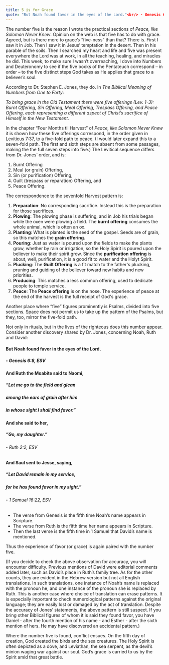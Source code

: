 ```yaml
---
title: 5 is for Grace
quote: "But Noah found favor in the eyes of the Lord."<br/> - Genesis 6:8
---
```


The number five is the reason I wrote the practical sections of *Peace, like Solomon Never Knew*. Opinion on the web is that five has to do with grace. Agreed, but is there more to grace’s “five-ness” than that? There is. First I saw it in Job. Then I saw it in Jesus’ temptation in the desert. Then in his parable of the soils. Then I searched my heart and life and five was present everywhere the Lord was at work, in all the teaching, healing, and miracles he did. This week, to make sure I wasn’t overreaching, I dove into Numbers and Deuteronomy to see if the five books of the Pentateuch correspond – in order – to the five distinct steps God takes as He applies that grace to a believer’s soul.

According to Dr. Stephen E. Jones, they do. In *The Biblical Meaning of Numbers from One to Forty*:

*To bring grace in the Old Testament there were five offerings (Lev. 1-3): Burnt Offering, Sin Offering, Meal Offering, Trespass Offering, and Peace Offering, each representing a different aspect of Christ’s sacrifice of Himself in the New Testament.*

In the chapter “Four Months til Harvest” of *Peace, like Solomon Never Knew* it is shown how these five offerings correspond, in the order given in Leviticus 7:37, to a five-fold path to peace. (I would later expand this to a seven-fold path. The first and sixth steps are absent from some passages, making the the full seven steps into five.) The Levitical sequence differs from Dr. Jones’ order, and is:

  1. Burnt Offering
  2. Meal (or grain) Offering, 
  3. Sin (or purification) Offering, 
  4. Guilt (trespass or reparation) Offering, and 
  5. Peace Offering.

The correspondence to the sevenfold Harvest pattern is:

  1. **Preparation**: No corresponding sacrifice. Instead this is the preparation for those sacrifices.
  2. **Plowing**: The plowing phase is suffering, and in Job his trials began while the oxen were plowing a field. The **burnt offering** consumes the whole animal, which is often an ox. 
  3. **Planting**: What is planted is the seed of the gospel. Seeds are of grain, so this matches the **grain offering**. 
  4. **Pouring**: Just as water is poured upon the fields to make the plants grow, whether by rain or irrigation, so the Holy Spirit is poured upon the believer to make their spirit grow. Since the **purification offering** is about, well, purification, it is a good fit to water and the Holyt Spirit.
  5. **Plucking**: The **Guilt Offering** is a fit match to the father's plucking, pruning and guiding of the believer toward new habits and new priorities.
  6. **Producing**: This matches a less common offering, used to dedicate people to temple service. 
  7. **Peace**: The **Peace offering** is on the nose. The experience of peace at the end of the harvest is the full receipt of God's grace.

Another place where “five” figures prominently is Psalms, divided into five sections. Space does not permit us to take up the pattern of the Psalms, but they, too, mirror the five-fold path.

Not only in rituals, but in the lives of the righteous does this number appear. Consider another discovery shared by Dr. Jones, concerning Noah, Ruth and David:

#### But Noah found favor in the eyes of the Lord. 
##### - Genesis 6:8, ESV

#### And Ruth the Moabite said to Naomi, 
##### “Let me go to the field and glean 
##### among the ears of grain after him 
##### in whose sight I shall find favor.” 
#### And she said to her, 
##### “Go, my daughter.” 
###### - Ruth 2:2, ESV

#### And Saul sent to Jesse, saying, 
##### “Let David remain in my service, 
##### for he has found favor in my sight.” 
###### - 1 Samuel 16:22, ESV

 - The verse from Genesis is the fifth time Noah’s name appears in Scripture. 
 - The verse from Ruth is the fifth time her name appears in Scripture. 
 - Then the last verse is the fifth time in 1 Samuel that David’s name is mentioned. 
   
Thus the experience of favor (or grace) is again paired with the number five.

(If you decide to check the above observation for accuracy, you will encounter difficulty. Previous mentions of David were editorial comments added later, such as David’s place in Ruth’s family tree. As for the other counts, they are evident in the Hebrew version but not all English translations. In such translations, one instance of Noah’s name is replaced with the pronoun he, and one instance of the pronoun she is replaced by Ruth. This is another case where choice of translation can erase patterns. It is especially important to check numerological patterns against the original language; they are easily lost or damaged by the act of translation. Despite the accuracy of Jones’ statements, the above pattern is still suspect. If you bring other Biblical figures of whom it is said they found favor, you have Daniel - after the fourth mention of his name - and Esther - after the sixth mention of hers. He may have discovered an accidental pattern.)

Where the number five is found, conflict ensues. On the fifth day of creation, God created the birds and the sea creatures. The Holy Spirit is often depicted as a dove, and Leviathan, the sea serpent, as the devil’s minion waging war against our soul. God’s grace is carried to us by the Spirit amid that great battle.
